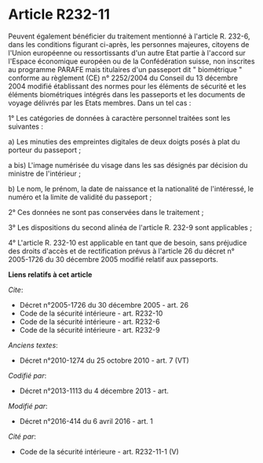 # Article R232-11

Peuvent également bénéficier du traitement mentionné à l'article R. 232-6, dans les conditions figurant ci-après, les
personnes majeures, citoyens de l'Union européenne ou ressortissants d'un autre Etat partie à l'accord sur l'Espace
économique européen ou de la Confédération suisse, non inscrites au programme PARAFE mais titulaires d'un passeport dit "
biométrique " conforme au règlement (CE) n° 2252/2004 du Conseil du 13 décembre 2004 modifié établissant des normes pour les
éléments de sécurité et les éléments biométriques intégrés dans les passeports et les documents de voyage délivrés par les
Etats membres. Dans un tel cas : 

1° Les catégories de données à caractère personnel traitées sont les suivantes : 

a) Les minuties des empreintes digitales de deux doigts posés à plat du porteur du passeport ; 

a bis) L'image numérisée du visage dans les sas désignés par décision du ministre de l'intérieur ;

b) Le nom, le prénom, la date de naissance et la nationalité de l'intéressé, le numéro et la limite de validité du
passeport ; 

2° Ces données ne sont pas conservées dans le traitement ; 

3° Les dispositions du second alinéa de l'article R. 232-9 sont applicables ; 

4° L'article R. 232-10 est applicable en tant que de besoin, sans préjudice des droits d'accès et de rectification prévus à
l'article 26 du décret n° 2005-1726 du 30 décembre 2005 modifié relatif aux passeports.

**Liens relatifs à cet article**

_Cite_:

  - Décret n°2005-1726 du 30 décembre 2005 - art. 26
  - Code de la sécurité intérieure - art. R232-10
  - Code de la sécurité intérieure - art. R232-6
  - Code de la sécurité intérieure - art. R232-9

_Anciens textes_:

  - Décret n°2010-1274 du 25 octobre 2010 - art. 7 (VT)

_Codifié par_:

  - Décret n°2013-1113 du 4 décembre 2013 - art.

_Modifié par_:

  - Décret n°2016-414 du 6 avril 2016 - art. 1

_Cité par_:

  - Code de la sécurité intérieure - art. R232-11-1 (V)
